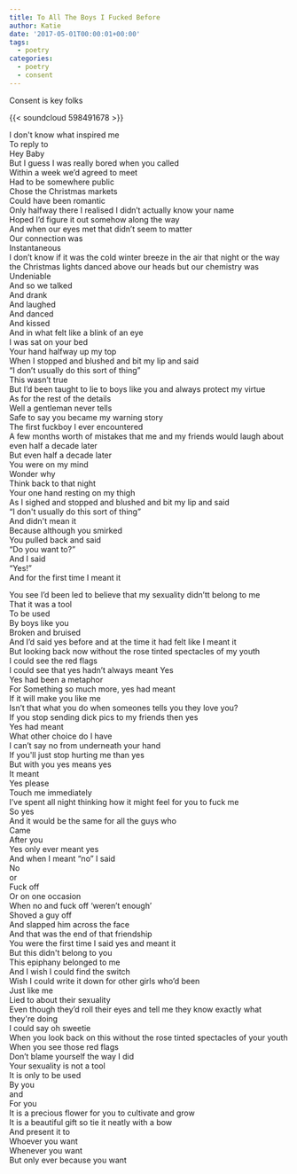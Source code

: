 ```yaml
---
title: To All The Boys I Fucked Before
author: Katie
date: '2017-05-01T00:00:01+00:00'
tags:
  - poetry
categories:
  - poetry
  - consent
---
```

 Consent is key folks 

<!--more-->

{{< soundcloud 598491678 >}}

I don't know what inspired me\
To reply to\
Hey Baby\
But I guess I was really bored when you called\
Within a week we’d agreed to meet\
Had to be somewhere public\
Chose the Christmas markets\
Could have been romantic\
Only halfway there I realised I didn’t actually know your name\
Hoped I’d figure it out somehow along the way\
And when our eyes met that didn’t seem to matter\
Our connection was\
Instantaneous\
I don’t know if it was the cold winter breeze in the air that night or the way the Christmas lights danced above our heads but our chemistry was\
Undeniable\
And so we talked\
And drank\
And laughed\
And danced\
And kissed\
And in what felt like a blink of an eye\
I was sat on your bed\
Your hand halfway up my top\
When I stopped and blushed and bit my lip and said\
“I don’t usually do this sort of thing”\
This wasn’t true\
But I’d been taught to lie to boys like you and always protect my virtue\
As for the rest of the details\
Well a gentleman never tells\
Safe to say you became my warning story\
The first fuckboy I ever encountered\
A few months worth of mistakes that me and my friends would laugh about even half a decade later\
But even half a decade later\
You were on my mind\
Wonder why\
Think back to that night\
Your one hand resting on my thigh\
As I sighed and stopped and blushed and bit my lip and said\
“I don't usually do this sort of thing”\
And didn't mean it\
Because although you smirked\
You pulled back and said\
“Do you want to?”\
And I said\
“Yes!”\
And for the first time I meant it  

You see I’d been led to believe that my sexuality didn’tt belong to me\
That it was a tool\
To be used\
By boys like you\
Broken and bruised\
And I’d said yes before and at the time it had felt like I meant it\
But looking back now without the rose tinted spectacles of my youth\
I could see the red flags\
I could see that yes hadn’t always meant Yes\
Yes had been a metaphor\
For Something so much more, yes had meant\
If it will make you like me\
Isn’t that what you do when someones tells you they love you?\
If you stop sending dick pics to my friends then yes\
Yes had meant\
What other choice do I have\
I can’t say no from underneath your hand\
If you'll just stop hurting me than yes\
But with you yes means yes\
It meant\
Yes please\
Touch me immediately\
I’ve spent all night thinking how it might feel for you to fuck me\
So yes\
And it would be the same for all the guys who\
Came\
After you\
Yes only ever meant yes\
And when I meant “no” I said\
No\
or\
Fuck off\
Or on one occasion\
When no and fuck off ‘weren’t enough’\
Shoved a guy off\
And slapped him across the face\
And that was the end of that friendship\
You were the first time I said yes and meant it\
But this didn't belong to you\
This epiphany belonged to me\
And I wish I could find the switch\
Wish I could write it down for other girls who’d been\
Just like me\
Lied to about their sexuality\
Even though they’d roll their eyes and tell me they know exactly what they're doing\
I could say oh sweetie\
When you look back on this without the rose tinted spectacles of your youth\
When you see those red flags\
Don’t blame yourself the way I did\
Your sexuality is not a tool\
It is only to be used\
By you\
and\
For you\
It is a precious flower for you to cultivate and grow\
It is a beautiful gift so tie it neatly with a bow\
And present it to\
Whoever you want\
Whenever you want\
But only ever because you want
